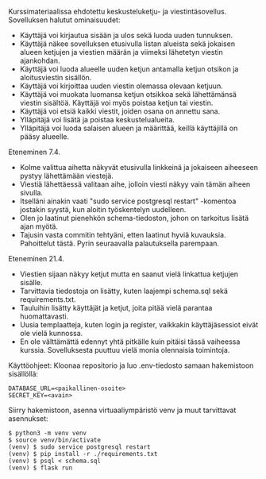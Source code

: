 Kurssimateriaalissa ehdotettu keskusteluketju- ja viestintäsovellus.
Sovelluksen halutut ominaisuudet:

- Käyttäjä voi kirjautua sisään ja ulos sekä luoda uuden tunnuksen.
- Käyttäjä näkee sovelluksen etusivulla listan alueista sekä jokaisen alueen ketjujen ja viestien määrän ja viimeksi lähetetyn viestin ajankohdan.
- Käyttäjä voi luoda alueelle uuden ketjun antamalla ketjun otsikon ja aloitusviestin sisällön.
- Käyttäjä voi kirjoittaa uuden viestin olemassa olevaan ketjuun.
- Käyttäjä voi muokata luomansa ketjun otsikkoa sekä lähettämänsä viestin sisältöä. Käyttäjä voi myös poistaa ketjun tai viestin.
- Käyttäjä voi etsiä kaikki viestit, joiden osana on annettu sana.
- Ylläpitäjä voi lisätä ja poistaa keskustelualueita.
- Ylläpitäjä voi luoda salaisen alueen ja määrittää, keillä käyttäjillä on pääsy alueelle.


Eteneminen 7.4.
- Kolme valittua aihetta näkyvät etusivulla linkkeinä ja jokaiseen aiheeseen pystyy lähettämään viestejä.
- Viestiä lähettäessä valitaan aihe, jolloin viesti näkyy vain tämän aiheen sivulla.
- Itselläni ainakin vaati "sudo service postgresql restart" -komentoa jostakin syystä, kun aloitin työskentelyn uudelleen.
- Olen jo laatinut pienehkön schema-tiedoston, johon on tarkoitus lisätä ajan myötä.
- Tajusin vasta commitin tehtyäni, etten laatinut hyviä kuvauksia. Pahoittelut tästä. Pyrin seuraavalla palautuksella parempaan.

Eteneminen 21.4.
- Viestien sijaan näkyy ketjut mutta en saanut vielä linkattua ketjujen sisälle. 
- Tarvittavia tiedostoja on lisätty, kuten laajempi schema.sql sekä requirements.txt.
- Tauluihin lisätty käyttäjät ja ketjut, joita pitää vielä parantaa huomattavasti.
- Uusia templaatteja, kuten login ja register, vaikkakin käyttäjäsessiot eivät ole vielä kunnossa.
- En ole välttämättä edennyt yhtä pitkälle kuin pitäisi tässä vaiheessa kurssia. Sovelluksesta puuttuu vielä monia olennaisia toimintoja.

Käyttöohjeet:
Kloonaa repositorio ja luo .env-tiedosto samaan hakemistoon sisällöllä:
```
DATABASE_URL=<paikallinen-osoite>
SECRET_KEY=<avain>
```

Siirry hakemistoon, asenna virtuaaliympäristö venv ja muut tarvittavat asennukset:
```
$ python3 -m venv venv
$ source venv/bin/activate
(venv) $ sudo service postgresql restart
(venv) $ pip install -r ./requirements.txt
(venv) $ psql < schema.sql
(venv) $ flask run
```
